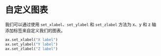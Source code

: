 # 自定义图表

我们可以通过使用 `set_xlabel`、`set_ylabel` 和 `set_zlabel` 方法为 x、y 和 z 轴添加标签来自定义我们的图表。

```python
ax.set_xlabel("X label")
ax.set_ylabel("Y label")
ax.set_zlabel("Z label")
```
